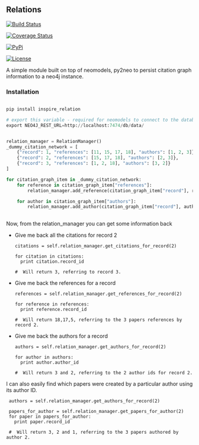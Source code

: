 ## Relations

[![Build Status](https://api.travis-ci.org/inspirehep/relations.svg)](https://travis-ci.org/inspirehep/relations)

[![Coverage Status](https://coveralls.io/repos/inspirehep/relations/badge.svg?branch=master&service=github)](https://coveralls.io/github/inspirehep/relations?branch=master)

[![PyPi](https://img.shields.io/pypi/dm/inspire-relations.svg)](https://pypi.python.org/pypi/inspire-relations/)

[![License](https://img.shields.io/github/license/inspirehep/relations.svg)](https://github.com/inspirehep/relations/master/LICENSE.txt)

A simple module built on top of neomodels, py2neo to persist citation graph information to a neo4j instance.

### Installation

```python

pip install inspire_relation

# export this variable - required for neomodels to connect to the database.
export NEO4J_REST_URL=http://localhost:7474/db/data/

```

```python

relation_manager = RelationManager()
_dummy_citation_network = [
    {"record": 1, "references": [11, 15, 17, 18], "authors": [1, 2, 3]},
    {"record": 2, "references": [15, 17, 18], "authors": [2, 3]}, 
    {"record": 3, "references": [1, 2, 18], "authors": [3, 2]}
]

for citation_graph_item in _dummy_citation_network:
    for reference in citation_graph_item["references"]:
        relation_manager.add_reference(citation_graph_item["record"], reference)

    for author in citation_graph_item["authors"]:
        relation_manager.add_author(citation_graph_item["record"], author)
    
```

Now, from the relation_manager you can get some information back

- Give me back all the citations for record 2

  ```
  citations = self.relation_manager.get_citations_for_record(2)

  for citation in citations:
  	print citation.record_id
  
  #  Will return 3, referring to record 3.
  ```
  


- Give me back the references for a record

  ```
  references = self.relation_manager.get_references_for_record(2)
  
  for reference in references:
    print reference.record_id
    
  #  Will return 18,17,5, referring to the 3 papers references by record 2.
  ```
  
- Give me back the authors for a record

  ```
  authors = self.relation_manager.get_authors_for_record(2)
  
  for author in authors:
    print author.author_id
    
  #  Will return 3 and 2, referring to the 2 author ids for record 2.
  ```
  

I can also easily find which papers were created by a particular author using its author ID.

 ```
  authors = self.relation_manager.get_authors_for_record(2)
  
  papers_for_author = self.relation_manager.get_papers_for_author(2)
  for paper in papers_for_author:
    print paper.record_id
    
  #  Will return 3, 2 and 1, referring to the 3 papers authored by author 2.
  ```